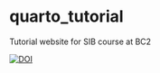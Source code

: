 # quarto_tutorial
Tutorial website for SIB course at BC2

[![DOI](https://zenodo.org/badge/690009663.svg)](https://zenodo.org/badge/latestdoi/690009663)
